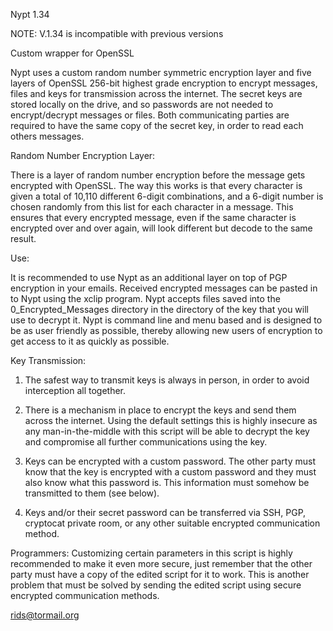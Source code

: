  Nypt 1.34
 
NOTE: V.1.34 is incompatible with previous versions

Custom wrapper for OpenSSL

Nypt uses a custom random number symmetric encryption layer and five layers of OpenSSL 256-bit highest grade encryption to encrypt messages, files and keys for transmission across the internet. The secret keys are stored locally on the drive, and so passwords are not needed to encrypt/decrypt messages or files. Both communicating parties are required to have the same copy of the secret key, in order to read each others messages.

Random Number Encryption Layer:

There is a layer of random number encryption before the message gets encrypted with OpenSSL. The way this works is that every character is given a total of 10,110 different 6-digit combinations, and a 6-digit number is chosen randomly from this list for each character in a message. This ensures that every encrypted message, even if the same character is encrypted over and over again, will look different but decode to the same result.

Use:

It is recommended to use Nypt as an additional layer on top of PGP encryption in your emails. Received encrypted messages can be pasted in to Nypt using the xclip program. Nypt accepts files saved into the 0_Encrypted_Messages directory in the directory of the key that you will use to decrypt it. Nypt is command line and menu based and is designed to be as user friendly as possible, thereby allowing new users of encryption to get access to it as quickly as possible.

Key Transmission:

1. The safest way to transmit keys is always in person, in order to avoid interception all together.

2. There is a mechanism in place to encrypt the keys and send them across the internet. Using the default settings this is highly insecure as any man-in-the-middle with this script will be able to decrypt the key and compromise all further communications using the key.

3. Keys can be encrypted with a custom password. The other party must know that the key is encrypted with a custom password and they must also know what this password is. This information must somehow be transmitted to them (see below).

4. Keys and/or their secret password can be transferred via SSH, PGP, cryptocat private room, or any other suitable encrypted communication method.

Programmers: Customizing certain parameters in this script is highly recommended to make it even more secure, just remember that the other party must have a copy of the edited script for it to work. This is another problem that must be solved by sending the edited script using secure encrypted communication methods.

rids@tormail.org 

